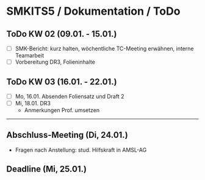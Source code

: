 # SMKITS5 / Dokumentation / ToDo
## ToDo KW 02 (09.01. - 15.01.)
- [ ] SMK-Bericht: kurz halten, wöchentliche TC-Meeting erwähnen, interne Teamarbeit
- [ ] Vorbereitung DR3, Folieninhalte
## ToDo KW 03 (16.01. - 22.01.)
- [ ] Mo, 16.01. Absenden Foliensatz und Draft 2
- [ ] Mi, 18.01. DR3
  - Anmerkungen Prof. umsetzen
---
## Abschluss-Meeting (Di, 24.01.)
- Fragen nach Anstellung: stud. Hilfskraft in AMSL-AG
## Deadline (Mi, 25.01.)

